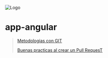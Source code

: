 
![Logo](https://storagecibercont01.sfo2.digitaloceanspaces.com/Intel-IT/Cibercont-Design/Logo/Logo%20img/Logotipo-cibercont-neg-black.png)


# app-angular   




> [Metodologias con GIT](https://github.com/Intel-IT/app-angular/wiki/Metodologias-con-GIT)
> 
> [Buenas practicas al crear un Pull RequesT](https://github.com/Intel-IT/app-angular/wiki/Buenas-practicas-al-crear-un-Pull-RequesT) 






